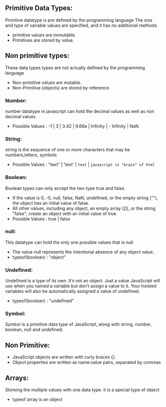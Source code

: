 ## Primitive Data Types: 
Primitive datatype is pre defined by the programming language The size and type of variable values are specified, and it has no additional methods
* primitive values are immutable.
* Primitives are stored by value.
## Non primitive types:
These data types types are not actually defined by the programming language 
* Non-primitive values are mutable. 
* Non-Primitive (objects) are stored by reference.
### Number:
number datatype in javascript can hold the decimal values as well as non decimal values
* Possible Values : -1 | 3 | 3.42 | 9.66e | Infinity | - Infinity | NaN

### String:
string is the sequence of one or more characters that may be numbers,letters, symbols 
* Possible Values : "text" | 'text' | `text` | `javascript is "brain" of html`

### Boolean:
Boolean types can only accept the two type true and false.
* If the value is 0, -0, null, false, NaN, undefined, or the empty string (""), the object has an initial value of false. 
* All other values, including any object, an empty array ([]), or the string "false", create an object with an initial value of true.
* Possible Values : true | false 

### null:
This datatype can hold the only one possible values that is null
* The value null represents the intentional absence of any object value.
* typeof(boolean) : "object"

### Undefined:
Undefined is a type of its own. It’s not an object. Just a value JavaScript will use when you named a variable but don’t assign a value to it. Your hoisted variables will also be automatically assigned a value of undefined. 
* typeof(boolean) : "undefined"  

### Symbol:
Symbol is a primitive data type of JavaScript, along with string, number, boolean, null and undefined.
                           
## Non Primitive:
* JavaScript objects are written with curly braces {}.
* Object properties are written as name:value pairs, separated by commas 

## Arrays:
Storeing the multiple values with one data type. it is a special type of object
* typeof array is an object